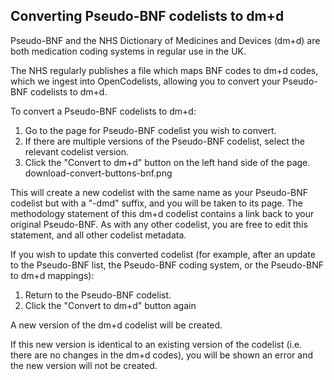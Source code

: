 ## Converting Pseudo-BNF codelists to dm+d

Pseudo-BNF and the NHS Dictionary of Medicines and Devices (dm+d) are both medication coding systems in regular use in the UK.

The NHS regularly publishes a file which maps BNF codes to dm+d codes, which we ingest into OpenCodelists, allowing you to convert your Pseudo-BNF codelists to dm+d.

To convert a Pseudo-BNF codelists to dm+d:

1. Go to the page for Pseudo-BNF codelist you wish to convert.
1. If there are multiple versions of the Pseudo-BNF codelist, select the relevant codelist version.
1. Click the "Convert to dm+d" button on the left hand side of the page.
        download-convert-buttons-bnf.png

This will create a new codelist with the same name as your Pseudo-BNF codelist but with a "-dmd" suffix, and you will be taken to its page.
The methodology statement of this dm+d codelist contains a link back to your original Pseudo-BNF. As with any other codelist, you are free to edit this statement, and all other codelist metadata.

If you wish to update this converted codelist
(for example, after an update to the Pseudo-BNF list, the Pseudo-BNF coding system, or the Pseudo-BNF to dm+d mappings):

1. Return to the Pseudo-BNF codelist.
1. Click the "Convert to dm+d" button again

A new version of the dm+d codelist will be created.

If this new version is identical to an existing version of the codelist (i.e. there are no changes in the dm+d codes), you will be shown an error and the new version will not be created.
